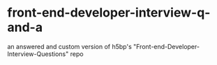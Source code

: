 # front-end-developer-interview-q-and-a
an answered and custom version of h5bp's "Front-end-Developer-Interview-Questions" repo
